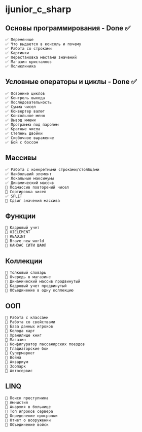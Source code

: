 # ijunior_c_sharp
## Основы программирования - Done ✅
```
✅ Переменные
✅ Что выдается в консоль и почему
✅ Работа со строками
✅ Картинки
✅ Перестановка местами значений
✅ Магазин кристаллов
✅ Поликлиника
```
## Условные операторы и циклы - Done ✅
```
✅ Освоение циклов
✅ Контроль выхода
✅ Последовательность
✅ Сумма чисел
✅ Конвертер валют
✅ Консольное меню
✅ Вывод имени
✅ Программа под паролем
✅ Кратные числа
✅ Степень двойки
✅ Скобочное выражение
✅ Бой с боссом
```
## Массивы
```
✅ Работа с конкретными строками/столбцами
✅ Наибольший элемент
✅ Локальные максимумы
✅ Динамический массив
🔁 Подмассив повторений чисел
🔁 Сортировка чисел
✅ SPLIT
🔁 Сдвиг значений массива
```
## Функции
```
🔁 Кадровый учет
🔁 UIELEMENT
🔁 READINT
🔁 Brave new world
🔁 КАНЗАС СИТИ ШАФЛ
```
## Коллекции
```
🔁 Толковый словарь
🔁 Очередь в магазине
🔁 Динамический массив продвинутый
🔁 Кадровый учет продвинутый
🔁 Объединение в одну коллекцию
```
## ООП
```
🔁 Работа с классами
🔁 Работа со свойствами
🔁 База данных игроков
🔁 Колода карт
🔁 Хранилище книг
🔁 Магазин
🔁 Конфигуратор пассажирских поездов
🔁 Гладиаторские бои
🔁 Супермаркет
🔁 Война
🔁 Аквариум
🔁 Зоопарк
🔁 Автосервис
```
## LINQ
```
🔁 Поиск преступника
🔁 Амнистия
🔁 Анархия в больнице
🔁 Топ игроков сервера
🔁 Определение просрочки
🔁 Отчет о вооружении
🔁 Объединение войск
```
